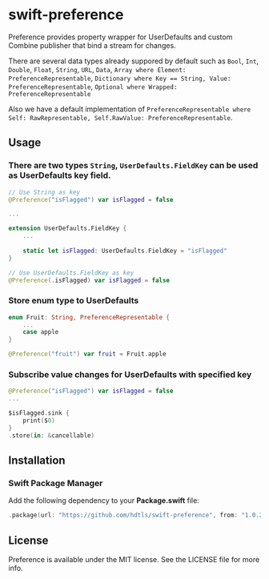 # swift-preference

Preference provides property wrapper for UserDefaults and custom Combine publisher that bind a stream for changes.

There are several data types already suppored by default such as `Bool`, `Int`, `Double`, `Float`, `String`, `URL`, `Data`, `Array where Element: PreferenceRepresentable`, `Dictionary where Key == String, Value: PreferenceRepresentable`, `Optional where Wrapped: PreferenceRepresentable`

Also we have a default implementation of `PreferenceRepresentable where Self: RawRepresentable, Self.RawValue: PreferenceRepresentable`.

## Usage

### There are two types `String`, `UserDefaults.FieldKey` can be used as UserDefaults key field.

```swift
// Use String as key
@Preference("isFlagged") var isFlagged = false

...

extension UserDefaults.FieldKey {
    ...
    
    static let isFlagged: UserDefaults.FieldKey = "isFlagged"
}

// Use UserDefaults.FieldKey as key
@Preference(.isFlagged) var isFlagged = false
```

### Store enum type to UserDefaults

```swift
enum Fruit: String, PreferenceRepresentable {
    ...
    case apple
}

@Preference("fruit") var fruit = Fruit.apple
```

### Subscribe value changes for UserDefaults with specified key

```swift
@Preference("isFlagged") var isFlagged = false
...

$isFlagged.sink {
    print($0)
}
.store(in: &cancellable)
```

## Installation

### Swift Package Manager

Add the following dependency to your **Package.swift** file:

```swift
.package(url: "https://github.com/hdtls/swift-preference", from: "1.0.2")
```

## License
Preference is available under the MIT license. See the LICENSE file for more info.
